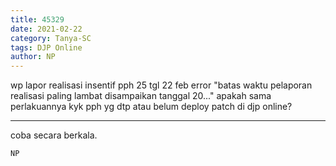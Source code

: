 ```yaml
---
title: 45329
date: 2021-02-22
category: Tanya-SC
tags: DJP Online
author: NP
---
```


wp lapor realisasi insentif pph 25 tgl 22 feb error "batas waktu pelaporan realisasi paling lambat disampaikan tanggal 20..." apakah sama perlakuannya kyk pph yg dtp atau belum deploy patch di djp online?

---

coba secara berkala.

`NP`
